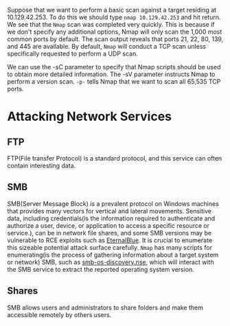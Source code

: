 Suppose that we want to perform a basic scan against a target residing at 10.129.42.253. To do this we should type `nmap 10.129.42.253` and hit return. We see that the `Nmap` scan was completed very quickly. This is because if we don't specify any additional options, Nmap will only scan the 1,000 most common ports by default. The scan output reveals that ports 21, 22, 80, 139, and 445 are available.
By default, `Nmap` will conduct a TCP scan unless specifically requested to perform a UDP scan.

We can use the -sC parameter to specify that Nmap scripts should be used to obtain more detailed information.
The -sV parameter instructs Nmap to perform a version scan.
`-p-` tells Nmap that we want to scan all 65,535 TCP ports.

#  Attacking Network Services
## FTP
FTP(File transfer Protocol) is a standard protocol, and this service can often contain interesting data.
## SMB
SMB(Server Message Block) is a prevalent protocol on Windows machines that provides many vectors  for vertical and lateral movements.
Sensitive data, including credentials(is the information required to authenticate and authorize a user, device, or application to access a specific resource or service.), can be in network file shares, and some SMB versions may be vulnerable to RCE exploits such as [EternalBlue](https://www.avast.com/c-eternalblue). 
It is crucial to enumerate this sizeable potential attack surface carefully. `Nmap` has many scripts for enumerating(is the process of gathering information about a target system or network) SMB, such as [smb-os-discovery.nse](https://nmap.org/nsedoc/scripts/smb-os-discovery.html), which will interact with the SMB service to extract the reported operating system version.
## Shares
SMB allows users and administrators to share folders and make them accessible remotely by others users.